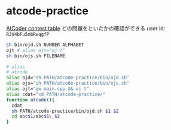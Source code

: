 # atcode-practice

[AtCoder contest table](https://kenkoooo.com/atcoder/#/table/)
どの問題をといたかの確認ができる
user id:
`RJU4bFu5mbRwqgfP`

```sh
sh bin/ojd.sh NUMBER ALPHABET
ojt # alias ojt="oj t"
sh bin/ojs.sh FILENAME
```

```sh
# alias
# atcode
alias ojd="sh PATH/atcode-practice/bin/ojd.sh"
alias ojs="sh PATH/atcode-practice/bin/ojs.sh"
alias ojt="gw main.cpp && oj t"
alias cdat="cd PATH/atcode-practice/"
function atcode(){
  cdat
  sh PATH/atcode-practice/bin/ojd.sh $1 $2
  cd abc$1/abc$1\_$2
}
```
